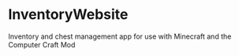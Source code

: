 # InventoryWebsite
Inventory and chest management app for use with Minecraft and the Computer Craft Mod
